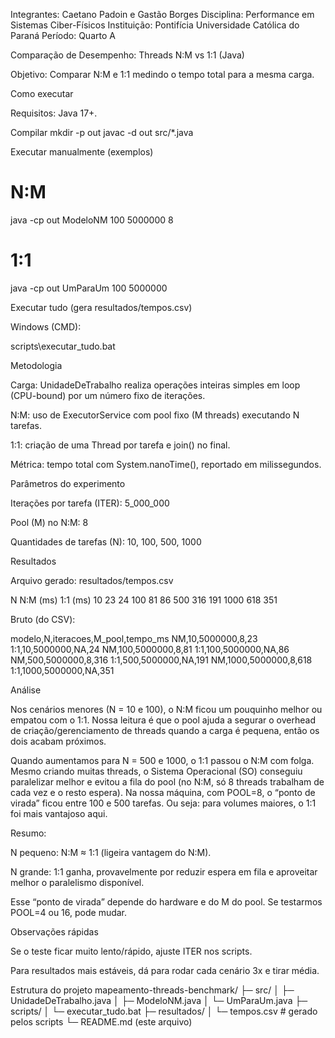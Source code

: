 Integrantes: Caetano Padoin e Gastão Borges
Disciplina: Performance em Sistemas Ciber-Físicos
Instituição: Pontifícia Universidade Católica do Paraná
Período: Quarto A

Comparação de Desempenho: Threads N:M vs 1:1 (Java)

Objetivo: Comparar N:M e 1:1 medindo o tempo total para a mesma carga.

Como executar

Requisitos: Java 17+.

Compilar
mkdir -p out
javac -d out src/*.java

Executar manualmente (exemplos)
# N:M
java -cp out ModeloNM 100 5000000 8

# 1:1
java -cp out UmParaUm 100 5000000

Executar tudo (gera resultados/tempos.csv)

Windows (CMD):

scripts\executar_tudo.bat

Metodologia 

Carga: UnidadeDeTrabalho realiza operações inteiras simples em loop (CPU-bound) por um número fixo de iterações.

N:M: uso de ExecutorService com pool fixo (M threads) executando N tarefas.

1:1: criação de uma Thread por tarefa e join() no final.

Métrica: tempo total com System.nanoTime(), reportado em milissegundos.

Parâmetros do experimento

Iterações por tarefa (ITER): 5_000_000

Pool (M) no N:M: 8

Quantidades de tarefas (N): 10, 100, 500, 1000

Resultados

Arquivo gerado: resultados/tempos.csv

N	N:M (ms)	1:1 (ms)
10	 23	         24
100	 81	         86
500	 316	     191
1000 618	     351

Bruto (do CSV):

modelo,N,iteracoes,M_pool,tempo_ms
NM,10,5000000,8,23
1:1,10,5000000,NA,24
NM,100,5000000,8,81
1:1,100,5000000,NA,86
NM,500,5000000,8,316
1:1,500,5000000,NA,191
NM,1000,5000000,8,618
1:1,1000,5000000,NA,351

Análise

Nos cenários menores (N = 10 e 100), o N:M ficou um pouquinho melhor ou empatou com o 1:1. Nossa leitura é que o pool ajuda a segurar o overhead de criação/gerenciamento de threads quando a carga é pequena, então os dois acabam próximos.

Quando aumentamos para N = 500 e 1000, o 1:1 passou o N:M com folga. Mesmo criando muitas threads, o Sistema Operacional (SO) conseguiu paralelizar melhor e evitou a fila do pool (no N:M, só 8 threads trabalham de cada vez e o resto espera). Na nossa máquina, com POOL=8, o “ponto de virada” ficou entre 100 e 500 tarefas. Ou seja: para volumes maiores, o 1:1 foi mais vantajoso aqui.

Resumo:

N pequeno: N:M ≈ 1:1 (ligeira vantagem do N:M).

N grande: 1:1 ganha, provavelmente por reduzir espera em fila e aproveitar melhor o paralelismo disponível.

Esse “ponto de virada” depende do hardware e do M do pool. Se testarmos POOL=4 ou 16, pode mudar.

Observações rápidas

Se o teste ficar muito lento/rápido, ajuste ITER nos scripts.

Para resultados mais estáveis, dá para rodar cada cenário 3x e tirar média.



Estrutura do projeto
mapeamento-threads-benchmark/
├─ src/
│  ├─ UnidadeDeTrabalho.java
│  ├─ ModeloNM.java
│  └─ UmParaUm.java
├─ scripts/
│  └─ executar_tudo.bat
├─ resultados/
│  └─ tempos.csv      # gerado pelos scripts
└─ README.md (este arquivo)